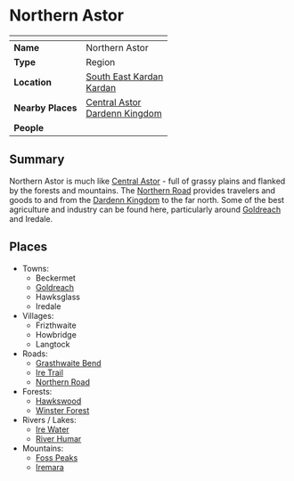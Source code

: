 # Northern Astor

| []() | |
| --- | --- |
| **Name** | Northern Astor |
| **Type** | Region |
| **Location** | [South East Kardan](south-east-kardan.md)<br />[Kardan](../continents/kardan.md) |
| **Nearby Places** | [Central Astor](central-astor.md)<br />[Dardenn Kingdom](../../civilisations/dardenn-kingdom/README.md) |
| **People** | |

## Summary

Northern Astor is much like [Central Astor](central-astor.md) - full of grassy plains and flanked by the forests and mountains. The [Northern Road](../roads/northern-road.md) provides travelers and goods to and from the [Dardenn Kingdom](../../civilisations/dardenn-kingdom/README.md) to the far north. Some of the best agriculture and industry can be found here, particularly around [Goldreach](../../civilisations/kingdom-of-astor/settlements/goldreach/README.md) and Iredale.

## Places

- Towns:
  - Beckermet
  - [Goldreach](../../civilisations/kingdom-of-astor/settlements/goldreach/README.md)
  - Hawksglass
  - Iredale
- Villages:
  - Frizthwaite
  - Howbridge
  - Langtock
- Roads:
  - [Grasthwaite Bend](../roads/grasthwaite-bend.md)
  - [Ire Trail](../roads/ire-trail.md)
  - [Northern Road](../roads/northern-road.md)
- Forests:
  - [Hawkswood](../forests/hawkswood.md)
  - [Winster Forest](../forests/winster-forest.md)
- Rivers / Lakes:
  - [Ire Water](../rivers-lakes/ire-water.md)
  - [River Humar](../rivers-lakes/river-humar.md)
- Mountains:
  - [Foss Peaks](../mountains/foss-peaks.md)
  - [Iremara](../mountains/iremara.md)
